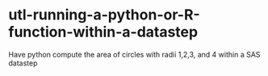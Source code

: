 # utl-running-a-python-or-R-function-within-a-datastep
Have python compute the area of circles with radii 1,2,3, and 4 within a SAS datastep 
